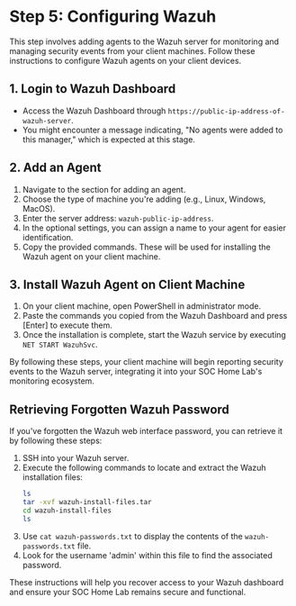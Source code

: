 # Step 5: Configuring Wazuh

This step involves adding agents to the Wazuh server for monitoring and managing security events from your client machines. Follow these instructions to configure Wazuh agents on your client devices.

## 1. Login to Wazuh Dashboard

- Access the Wazuh Dashboard through `https://public-ip-address-of-wazuh-server`.
- You might encounter a message indicating, "No agents were added to this manager," which is expected at this stage.

## 2. Add an Agent

1. Navigate to the section for adding an agent.
2. Choose the type of machine you're adding (e.g., Linux, Windows, MacOS).
3. Enter the server address: `wazuh-public-ip-address`.
4. In the optional settings, you can assign a name to your agent for easier identification.
5. Copy the provided commands. These will be used for installing the Wazuh agent on your client machine.

## 3. Install Wazuh Agent on Client Machine

1. On your client machine, open PowerShell in administrator mode.
2. Paste the commands you copied from the Wazuh Dashboard and press [Enter] to execute them.
3. Once the installation is complete, start the Wazuh service by executing `NET START WazuhSvc`.

By following these steps, your client machine will begin reporting security events to the Wazuh server, integrating it into your SOC Home Lab's monitoring ecosystem.

## Retrieving Forgotten Wazuh Password

If you've forgotten the Wazuh web interface password, you can retrieve it by following these steps:

1. SSH into your Wazuh server.
2. Execute the following commands to locate and extract the Wazuh installation files:
    ```bash
    ls
    tar -xvf wazuh-install-files.tar
    cd wazuh-install-files
    ls
    ```
3. Use `cat wazuh-passwords.txt` to display the contents of the `wazuh-passwords.txt` file.
4. Look for the username 'admin' within this file to find the associated password.

These instructions will help you recover access to your Wazuh dashboard and ensure your SOC Home Lab remains secure and functional.